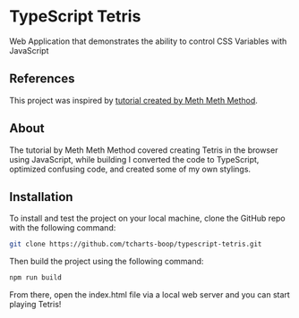 # TypeScript Tetris
Web Application that demonstrates the ability to control CSS Variables with JavaScript

## References
This project was inspired by [tutorial created by Meth Meth Method](https://youtu.be/H2aW5V46khA).

## About
The tutorial by Meth Meth Method covered creating Tetris in the browser using JavaScript, while building I converted the code to TypeScript, optimized confusing code, and created some of my own stylings.

## Installation

To install and test the project on your local machine, clone the GitHub repo with the following command:

```bash
git clone https://github.com/tcharts-boop/typescript-tetris.git
```

Then build the project using the following command:

```bash
npm run build
```

From there, open the index.html file via a local web server and you can start playing Tetris!
